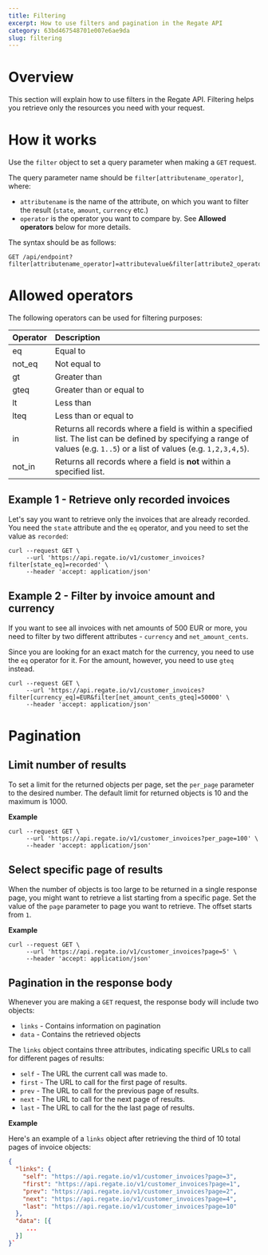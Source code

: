 ```yaml
---
title: Filtering
excerpt: How to use filters and pagination in the Regate API
category: 63bd467548701e007e6ae9da
slug: filtering
---
```


# Overview

This section will explain how to use filters in the Regate API. Filtering helps you retrieve only the resources you need with your request.

# How it works

Use the `filter` object to set a query parameter when making a `GET` request. 

The query parameter name should be `filter[attributename_operator]`, where:

- `attributename` is the name of the attribute, on which you want to filter the result (`state`, `amount`, `currency` etc.)
- `operator` is the operator you want to compare by. See **Allowed operators** below for more details.

The syntax should be as follows:

```shell
GET /api/endpoint?filter[attributename_operator]=attributevalue&filter[attribute2_operator2]=attribute2value
```

# Allowed operators

The following operators can be used for filtering purposes:

| Operator | Description                                                                                                                                                                 |
| :------- | :-------------------------------------------------------------------------------------------------------------------------------------------------------------------------- |
| eq       | Equal to                                                                                                                                                                    |
| not_eq   | Not equal to                                                                                                                                                                |
| gt       | Greater than                                                                                                                                                                |
| gteq     | Greater than or equal to                                                                                                                                                    |
| lt       | Less than                                                                                                                                                                   |
| lteq     | Less than or equal to                                                                                                                                                       |
| in       | Returns all records where a field is within a specified list. The list can be defined by specifying a range of values (e.g. `1..5`) or a list of values (e.g. `1,2,3,4,5`). |
| not_in   | Returns all records where a field is **not** within a specified list.                                                                                                       |

## Example 1 - Retrieve only recorded invoices

Let's say you want to retrieve only the invoices that are already recorded. You need the `state` attribute and the `eq` operator, and you need to set the value as `recorded`:

```shell
curl --request GET \
     --url 'https://api.regate.io/v1/customer_invoices?filter[state_eq]=recorded' \
     --header 'accept: application/json'
```

## Example 2 - Filter by invoice amount and currency

If you want to see all invoices with net amounts of 500 EUR or more, you need to filter by two different attributes - `currency` and `net_amount_cents`. 

Since you are looking for an exact match for the currency, you need to use the `eq` operator for it. For the amount, however, you need to use `gteq` instead.

```shell
curl --request GET \
     --url 'https://api.regate.io/v1/customer_invoices?filter[currency_eq]=EUR&filter[net_amount_cents_gteq]=50000' \
     --header 'accept: application/json'
```

# Pagination

## Limit number of results

To set a limit for the returned objects per page, set the `per_page` parameter to the desired number. The default limit for returned objects is 10 and the maximum is 1000.

**Example**

```shell
curl --request GET \
     --url 'https://api.regate.io/v1/customer_invoices?per_page=100' \
     --header 'accept: application/json'
```

## Select specific page of results

When the number of objects is too large to be returned in a single response page, you might want to retrieve a list starting from a specific page. Set the value of the `page` parameter to page you want to retrieve. The offset starts from `1`.

**Example**

```shell
curl --request GET \
     --url 'https://api.regate.io/v1/customer_invoices?page=5' \
     --header 'accept: application/json'
```

## Pagination in the response body

Whenever you are making a `GET` request, the response body will include two objects:

- `links` - Contains information on pagination
- `data` - Contains the retrieved objects

The `links` object contains three attributes, indicating specific URLs to call for different pages of results:

- `self` - The URL the current call was made to.
- `first` - The URL to call for the first page of results.
- `prev` - The URL to call for the previous page of results.
- `next` - The URL to call for the next page of results.
- `last` - The URL to call for the the last page of results.

**Example**

Here's an example of a `links` object after retrieving the third of 10 total pages of invoice objects:

```json
{
  "links": {
    "self": "https://api.regate.io/v1/customer_invoices?page=3",
    "first": "https://api.regate.io/v1/customer_invoices?page=1",
    "prev": "https://api.regate.io/v1/customer_invoices?page=2",
    "next": "https://api.regate.io/v1/customer_invoices?page=4",
    "last": "https://api.regate.io/v1/customer_invoices?page=10"
  },
  "data": [{
     ...
  }]
}`